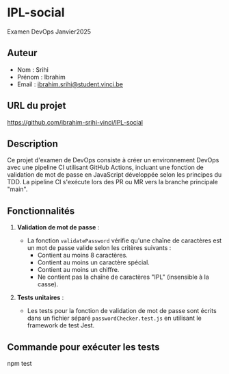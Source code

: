 # IPL-social

Examen DevOps Janvier2025

## Auteur

- Nom : Srihi
- Prénom : Ibrahim
- Email : ibrahim.srihi@student.vinci.be

## URL du projet

https://github.com/ibrahim-srihi-vinci/IPL-social

## Description

Ce projet d'examen de DevOps consiste à créer un environnement DevOps avec une pipeline CI utilisant GitHub Actions, incluant une fonction de validation de mot de passe en JavaScript développée selon les principes du TDD. La pipeline CI s'exécute lors des PR ou MR vers la branche principale "main".

## Fonctionnalités

1. **Validation de mot de passe** :

   - La fonction `validatePassword` vérifie qu'une chaîne de caractères est un mot de passe valide selon les critères suivants :
     - Contient au moins 8 caractères.
     - Contient au moins un caractère spécial.
     - Contient au moins un chiffre.
     - Ne contient pas la chaîne de caractères "IPL" (insensible à la casse).

2. **Tests unitaires** :
   - Les tests pour la fonction de validation de mot de passe sont écrits dans un fichier séparé `passwordChecker.test.js` en utilisant le framework de test Jest.

## Commande pour exécuter les tests
npm test